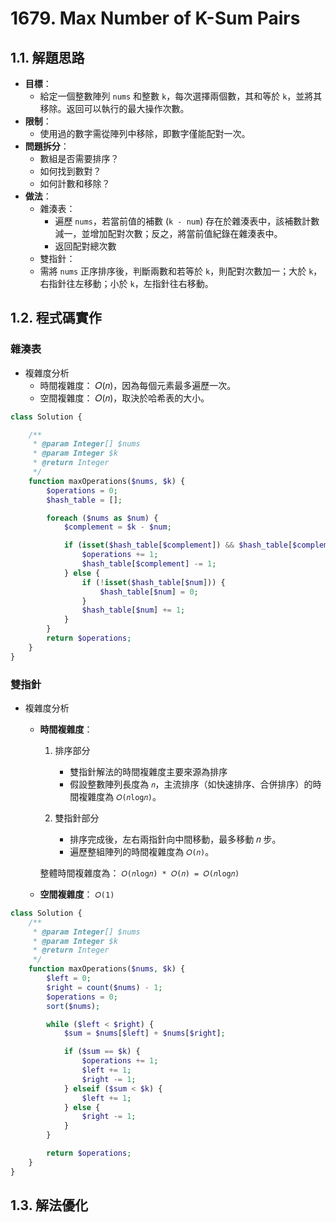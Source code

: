 # 1679. Max Number of K-Sum Pairs

## 1.1. 解題思路

- **目標**：
  - 給定一個整數陣列 `nums` 和整數 `k`，每次選擇兩個數，其和等於 `k`，並將其移除。返回可以執行的最大操作次數。
- **限制**：
  - 使用過的數字需從陣列中移除，即數字僅能配對一次。
- **問題拆分**：
  - 數組是否需要排序？
  - 如何找到數對？
  - 如何計數和移除？
- **做法**：
  - 雜湊表：
    - 遍歷 `nums`，若當前值的補數 (`k - num`) 存在於雜湊表中，該補數計數減一，並增加配對次數；反之，將當前值紀錄在雜湊表中。
    - 返回配對總次數
  - 雙指針：
  - 需將 `nums` 正序排序後，判斷兩數和若等於 `k`，則配對次數加一；大於 `k`，右指針往左移動；小於 `k`，左指針往右移動。

## 1.2. 程式碼實作

### 雜湊表

- 複雜度分析
  - 時間複雜度： 𝑂(𝑛)，因為每個元素最多遍歷一次。
  - 空間複雜度： 𝑂(𝑛)，取決於哈希表的大小。

```php
class Solution {

    /**
     * @param Integer[] $nums
     * @param Integer $k
     * @return Integer
     */
    function maxOperations($nums, $k) {
        $operations = 0;
        $hash_table = [];

        foreach ($nums as $num) {
            $complement = $k - $num;

            if (isset($hash_table[$complement]) && $hash_table[$complement] > 0) {
                $operations += 1;
                $hash_table[$complement] -= 1;
            } else {
                if (!isset($hash_table[$num])) {
                    $hash_table[$num] = 0;
                }
                $hash_table[$num] += 1;
            }
        }
        return $operations;
    }
}
```

### 雙指針

- 複雜度分析
  - **時間複雜度**：
    1. 排序部分
         - 雙指針解法的時間複雜度主要來源為排序
         - 假設整數陣列長度為 `𝑛`，主流排序（如快速排序、合併排序）的時間複雜度為 `𝑂(𝑛log⁡𝑛)`。

    2. 雙指針部分
         - 排序完成後，左右兩指針向中間移動，最多移動 𝑛 步。
         - 遍歷整組陣列的時間複雜度為 `𝑂(𝑛)`。

    整體時間複雜度為： `𝑂(𝑛log⁡𝑛) * 𝑂(𝑛) = 𝑂(𝑛log⁡𝑛)`

  - **空間複雜度**： `𝑂(1)`

```php
class Solution {
    /**
     * @param Integer[] $nums
     * @param Integer $k
     * @return Integer
     */
    function maxOperations($nums, $k) {
        $left = 0;
        $right = count($nums) - 1;
        $operations = 0;
        sort($nums);

        while ($left < $right) {
            $sum = $nums[$left] + $nums[$right];

            if ($sum == $k) {
                $operations += 1;
                $left += 1;
                $right -= 1;
            } elseif ($sum < $k) {
                $left += 1;
            } else {
                $right -= 1;
            }
        }

        return $operations;
    }
}
```

## 1.3. 解法優化
